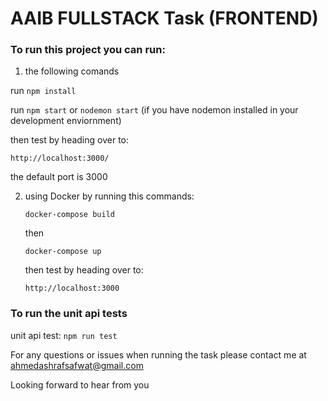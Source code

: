 # AAIB FULLSTACK Task (FRONTEND)

### To run this project you can run:

1. the following comands

run `npm install`

run `npm start` or `nodemon start` (if you have nodemon installed in your development enviornment)

then test by heading over to:

   `http://localhost:3000/`

the default port is 3000

2. using Docker by running this commands:

   `docker-compose build`

   then

   `docker-compose up`

   then test by heading over to:

   `http://localhost:3000`


### To run the unit api tests

 unit api test: `npm run test`


For any questions or issues when running the task please contact me at ahmedashrafsafwat@gmail.com

Looking forward to hear from you

